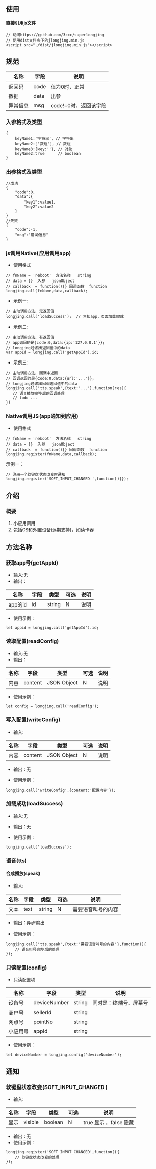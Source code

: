 ## 使用
#### 直接引用js文件

```
// 访问https://github.com/3ccc/superlongjing
// 使用dist文件夹下的jlongjing.min.js
<script src="./dist/jlongjing.min.js"></script>
```

## 规范
|名称|字段|说明|
|--|--|--|
|返回码|code|值为0时，正常|
|数据|data|出参|
|异常信息|msg|code!=0时，返回该字段|

### 入参格式及类型

```
{
	keyName1:'字符串', // 字符串
	keyName2:['数组'], // 数组
	keyName3:{key:''}, // 对象
	keyName2:true 	   // boolean
}
```

### 出参格式及类型

```
//成功
{
	"code":0,
	"data":{
		"key1":value1，
		"key2":value2
	}
}
//失败
{
	"code":-1,
	"msg":"错误信息"
}
```

### js调用Native(应用调用app)

* 使用格式

```
// fnName = 'reboot'  方法名称   string
// data = {}  入参   jsonObject
// callback  = function(){} 回调函数  function
longjing.call(fnName,data,callback);
```

* 示例一:

```
// 主动调用方法，无返回值
longjing.call('loadSuccess');  // 告知app，页面加载完成
```

* 示例二:

```
// 主动调用方法，有返回值
// app返回的是{code:0,data:{ip:'127.0.0.1'}};
// longjing过滤出返回值中的data
var appId = longjing.call('getAppId').id;
```

* 示例三:

```
// 主动调用方法，回调中返回
// 回调返回的是{code:0,data:{url:'...'}};
// longjing过滤出回调返回值中的data
longjing.call('tts.speak',{text:'...'},function(res){
   // 语音播放完毕后的回调处理
   // todo ...
})
```

### Native调用JS(app通知到应用)

* 使用格式

```
// fnName = 'reboot'  方法名称   string
// data = {}  入参   jsonObject
// callback  = function(){} 回调函数  function
longjing.register(fnName,data,callback);
```

示例一：

```
// 注册一个软键盘状态改变时通知
longjing.register('SOFT_INPUT_CHANGED ',function(){});
```

## 介绍
### 概要
1. 小应用调用
1. 包括OS和外置设备(远期支持)，如读卡器

## 方法名称
### 获取app号(getAppId)

* 输入:无
* 输出：

|名称|字段|类型|可选|说明|
|--|--|--|--|--|
|app的id|id|string|N|说明|

* 使用示例：
```
let appid = longjing.call('getAppId').id;
```

### 读取配置(readConfig)
* 输入:无
* 输出：

|名称|字段|类型|可选|说明|
|--|--|--|--|--|
|内容|content|JSON Object|N|说明|

* 使用示例：

```
let config = longjing.call('readConfig');
```

### 写入配置(writeConfig)

* 输入:

|名称|字段|类型|可选|说明|
|--|--|--|--|--|
|内容|content|JSON Object|N|说明|

* 输出：无

* 使用示例：

```
longjing.call('writeConfig',{content:'配置内容'});
```

### 加载成功(loadSuccess)

* 输入:无
* 输出：无

* 使用示例：

```
longjing.call('loadSuccess');
```

### 语音(tts)

#### 合成播放(speak)

* 输入:

|名称|字段|类型|可选|说明|
|--|--|--|--|--|
|文本|text|string|N|需要语音叫号的内容|

* 输出：异步输出

* 使用示例：

```
longjing.call('tts.speak',{text:'需要语音叫号的内容'},function(){
	// 语音叫号完毕后的处理
});
```

### 只读配置(config)

* 只读配置项

|名称|	字段|	类型|	说明|
|--|--|--|--|
|设备号|	deviceNumber|	string|同时是：终端号、屏幕号|
|商户号|	sellerId|	string|	|
|网点号|	pointNo|	string|	|
|小应用号|	appId	|string|	|

* 使用示例：

```
let deviceNumber = longjing.config('deviceNumber');
```

## 通知
### 软键盘状态改变(SOFT_INPUT_CHANGED )

* 输入:

|名称|字段|类型|可选|说明|
|--|--|--|--|--|
|显示|visible|boolean|N|true 显示 ，false 隐藏|

* 输出：无
* 使用示例：

```
longjing.register('SOFT_INPUT_CHANGED',function(){
	// 软键盘状态改变的处理
});
```

